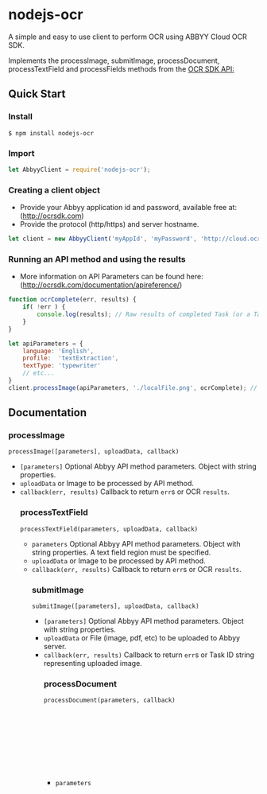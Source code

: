 # nodejs-ocr

A simple and easy to use client to perform OCR using ABBYY Cloud OCR SDK.

Implements the processImage, submitImage, processDocument, processTextField and processFields methods from the [OCR SDK API:](http://ocrsdk.com/documentation/apireference/) 

## Quick Start
### Install
`$ npm install nodejs-ocr`
### Import
```js
let AbbyyClient = require('nodejs-ocr');
```
### Creating a client object
- Provide your Abbyy application id and password, available free at: (http://ocrsdk.com)
- Provide the protocol (http/https) and server hostname.
```js
let client = new AbbyyClient('myAppId', 'myPassword', 'http://cloud.ocrsdk.com'); // Use https here if you'd like
```
### Running an API method and using the results
- More information on API Parameters can be found here: (http://ocrsdk.com/documentation/apireference/)
```js
function ocrComplete(err, results) {
    if( !err ) {
        console.log(results); // Raw results of completed Task (or a TaskId for submitImage calls)
    }
}

let apiParameters = {
    language: 'English',
    profile:  'textExtraction',
    textType: 'typewriter'
    // etc...
}
client.processImage(apiParameters, './localFile.png', ocrComplete); // Buffers can also be passed
```


## Documentation
### processImage
`processImage([parameters], uploadData, callback)`
- `[parameters]` <Object> Optional Abbyy API method parameters. Object with string properties.
- `uploadData` <string> or <Buffer> Image to be processed by API method.  
- `callback(err, results)` <Function> Callback to return `err`s or OCR `results`. 

### processTextField
`processTextField(parameters, uploadData, callback)`
- `parameters` <Object> Optional Abbyy API method parameters. Object with string properties. A text field region must be specified. 
- `uploadData` <string> or <Buffer> Image to be processed by API method.  
- `callback(err, results)` <Function> Callback to return `err`s or OCR `results`.

### submitImage
`submitImage([parameters], uploadData, callback)`
- `[parameters]` <Object> Optional Abbyy API method parameters. Object with string properties.
- `uploadData` <string> or <Buffer> File (image, pdf, etc) to be uploaded to Abbyy server.  
- `callback(err, results)` <Function> Callback to return `err`s or Task ID string representing uploaded image.

### processDocument
`processDocument(parameters, callback)`
- `parameters` <Object> Abbyy API method parameters. Object with string properties. Task ID is required.
- `callback(err, results)` <Function> Callback to return `err`s or OCR `results`.

### processFields
`processFields(parameters, fieldsXml, callback)`
- `parameters` <Object> Abbyy API method parameters. Object with string properties. Task ID is required.
- `uploadData` <string> or <Buffer> XML representing fields to be processed by API method. 
- `callback(err, results)` <Function> Callback to return `err`s or OCR `results`.



        
      
